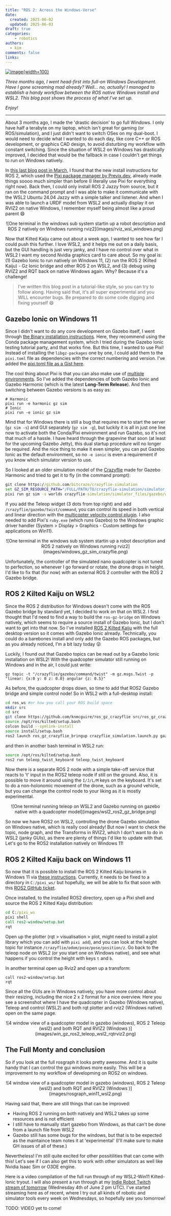 ```yaml
---
title: "ROS 2: Across the Windows-Verse"
date:
  created: 2025-06-02
  updated: 2025-06-03
draft: true
categories: 
    - robotics
authors:
  - kim
comments: false
links:
---
```


<script data-goatcounter="https://knmcguire.goatcounter.com/count"
async src="//gc.zgo.at/count.js"></script>

[![image](images/win_gz_ros2_teleop_wsl2_rqtrviz2.png){width=100}](ros2_across_the_windowverse.md)


_Three months ago, I went head-first into full-on Windows Development. Have I gone screaming mad already? Well... no, actually! I managed to establish a handy workflow between the ROS native Windows install and WSL2. This blog post shows the process of what I've set up._

_Enjoy!_

<!-- more -->
___

About 3 months ago, I made the 'drastic decision' to go full Windows. I only have half a terabyte on my laptop, which isn't great for gaming (or ROS/simulation), and I just didn't want to switch OSes on my dual-boot. I would need to decide what I wanted to do each day, like core C++ or ROS development, or graphics CAD design, to avoid disturbing my workflow with constant switching. Since the situation of WSL2 on Windows has drastically improved, I decided that would be the fallback in case I couldn't get things to run on Windows natively.

In [this last blog post in March](https://www.mcguirerobotics.com/blog/2025/03/14/robotics-on-windows-are-you-mad/), I found that the new install instructions for ROS 2, which used the [Pixi package manager by Previx.dev](https://pixi.sh/latest/), already made things soooo much simpler than before (I literally use Pixi for everything right now). Back then, I could only install ROS 2 Jazzy from source, but it ran on the command prompt and I was able to make it communicate with the WSL2 Ubuntu 24.04 Jazzy with a simple talker and listener. And when I was able to launch a URDF model from WSL2 and actually display it on RVIZ2 on native Windows, I remember myself being almost like a proud parent  :smile:

<center>![One terminal in the windows sub system startin up a robot description and ROS 2 natively on Windows running rviz2](images/rviz_wsl_windows.png)</center>

Now that Kilted Kaiju came out about a week ago, I wanted to see how far I could push this further. I love WSL2, and it helps me out on a daily basis, but the GUI handling is just very janky, and I have no control over what in WSL2 I want my second Nvidia graphics card to care about. So my goal is: (1) Gazebo Ionic to run natively on Windows 11, (2) run the ROS 2 (Kilted Kaiju) - Gz Ionic bridge and other ROS 2 on WSL2, and (3) debug using RVIZ2 and RQT back on native Windows again. Why? Because it's a challenge!

> I've written this blog post in a tutorial-like style, so you can try to follow along. Having said that, it's all super experimental and you WILL encounter bugs. Be prepared to do some code digging and fixing yourself :smile:

## Gazebo Ionic on Windows 11

Since I didn't want to do any core development on Gazebo itself, I went through [the Binary installation instructions](https://gazebosim.org/docs/latest/install_windows/). Here, they recommend using the Conda package management system, which I tried during the Gazebo Ionic testing tutorial party, and that works fine. But this time, I wanted to use Pixi\! Instead of installing the `libgz-packages` one by one, I could add them to the `pixi.toml` file as dependencies with the correct numbering and version. I've added the [pixi.toml file as a Gist here](https://www.google.com/search?q=https://gist.github.com/knmcguire/c5b14909cf76cc80593c98ddebef51c6).

The cool thing about Pixi is that you can also make use of [multiple environments](https://pixi.sh/latest/tutorials/multi_environment/). So I've added the dependencies of both Gazebo Ionic and Gazebo Harmonic (which is the latest **Long-Term Release**). And then switching between Gazebo versions is as easy as:

```console
# Harmonic
pixi run -e harmonic gz sim
# Ionic
pixi run -e ionic gz sim
```

Mind that for Windows there is still a bug that requires me to start the server (`gz sim -s`) and GUI separately (`gz sim -g`), but luckily it is all in just one line now to activate both the Conda/Pixi environment and run Gazebo, so it's not that much of a hassle. I have heard through the grapevine that soon (at least for the upcoming Gazebo Jetty), this dual startup procedure will no longer be required. And the nice thing to make it even simpler, you can put Gazebo Ionic as the default environment, so no `-e ionic` is even a requirement if you know which simulator version to use.

So I looked at an older simulation model of the [Crazyflie](https://github.com/bitcraze/crazyflie-simulation) made for Gazebo Harmonic and tried to get it to fly (in the command prompt):

```cmd
git clone https://github.com/bitcraze/crazyflie-simulation
set GZ_SIM_RESOURCE_PATH="/FULL/PATH/TO/crazyflie-simulation/simulator_files/gazebo/"
pixi run gz sim -s worlds crazyflie-simulation/simulator_files/gazebo/worlds/crazyflie_world.sdf
```

If you add the Teleop widget (3 dots from top right) and add `/crazyflie/gazebo/twist/command`, you can control its speed in both vertical and linear direction with the [multicopter velocity control plugin](https://gazebosim.org/api/sim/8/classgz_1_1sim_1_1systems_1_1MulticopterVelocityControl.html). I also needed to add Pixi's `ruby.exe` (which runs Gazebo) to the Windows graphic driver handler (System \> Display \> Graphics - Custom settings for applications on Win11).


<center>![One terminal in the windows sub system startin up a robot description and ROS 2 natively on Windows running rviz2](images/windows_gz_sim_crazyflie.png)</center>

Unfortunately, the controller of the simulated nano quadcopter is not tuned to perfection, so whenever I go forward or rotate, the drone drops in height. I'd like to fix that (for now) with an external ROS 2 controller with the ROS 2 Gazebo bridge.

## ROS 2 Kilted Kaiju on WSL2

Since the ROS 2 distribution for Windows doesn't come with the ROS Gazebo bridge by standard yet, I decided to work on that on WSL2. I first thought that I'd need to find a way to build the `ros-gz-bridge` on Windows natively, which seems to require a source install of Gazebo Ionic, but I don't want to get into that now. So I've installed [ROS 2 Kilted Kaiju](https://docs.ros.org/en/kilted/Installation/Ubuntu-Install-Debs.html) with the full desktop version so it comes with Gazebo Ionic already. Technically, you could do a barebones install and only add the Gazebo ROS packages, but as you already noticed, I'm a bit lazy today :stuck_out_tongue_winking_eye:

Luckily, I found out that Gazebo topics can be read out by a Gazebo Ionic installation on WSL2! With the quadcopter simulator still running on Windows and in the air, I could just write:

```
gz topic -t "/crazyflie/gazebo/command/twist" -m gz.msgs.Twist -p "linear: {x:0 y: 0 z: 0.0} angular {z: 0.5}"
```

As before, the quadcopter drops down, so time to add that ROS2 Gazebo bridge and simple control node! So in WSL2 with a full-desktop install:

```bash
cd ros_ws #or how you call your ROS build space
mkdir src
cd src
git clone https://github.com/knmcguire/ros_gz_crazyflie src/ros_gz_crazyflie
source /opt/ros/kilted/setup.bash
colcon build --symlink-install
source install/setup.bash
ros2 launch ros_gz_crazyflie_bringup crazyflie_simulation.launch.py gazebo_launch:=False
```

and then in another bash terminal in WSL2 run:

```bash
source /opt/ros/kilted/setup.bash
ros2 run teleop_twist_keyboard teleop_twist_keyboard
```

Now there is a separate ROS 2 node with a simple take-off service that reacts to 't' input in the ROS2 teleop node if still on the ground. Also, it is possible to move it around using the `I/J/L/M` keys on the keyboard. It's set to do a non-holonomic movement of the drone, such as a ground vehicle, but you can change the control node to your liking as it is mostly experimental.

<center>![One terminal running teleop on WSL2 and Gazebo running on gazebo native with a quadcopter model](images/wsl2_ros2_gz_bridge.png)</center>


So now we have ROS2 on WSL2, controlling the drone Gazebo simulation on Windows native, which is really cool already! But now I want to check the topic, node graph, and the Transforms in RVIZ2, which I don't want to do in WSL2 (janky GUIs), as there are plenty of things I'd like to update with that. Let's go to the ROS2 installation natively on Windows 11!

## ROS 2 Kilted Kaiju back on Windows 11

So now that it is possible to install the ROS 2 Kilted Kaiju binaries in Windows 11 via [these instructions](https://docs.ros.org/en/kilted/Installation/Windows-Install-Binary.html). Currently, it needs to be fixed to a directory in `C:/pixi_ws/` but hopefully, we will be able to fix that soon with this [ROS2 GitHub ticket](https://github.com/ros2/ros2/issues/1675).

Once installed, to the installed ROS2 directory, open up a Pixi shell and source the ROS 2 Kilted Kaiju distribution:

```bat
cd C:/pixi_ws
pixi shell
call ros2-window/setup.bat
rqt
```

Open up the plotter (rqt > visualisation > plot, might need to install a plot library which you can add with `pixi add`), and you can look at the height topic for instance `/crazyflie/odom/pose/pose/position/z`. Go back to the teleop node on WSL2 (or you start one on Windows native), and see what happens if you control the height with keys `t` and `b`.

In another terminal open up Rviz2 and open up a transform:

```
call ros2-window/setup.bat
rqt
```

Since all the GUIs are in Windows natively, you have more control about their resizing, including the nice 2 x 2 format for a nice overview. Here you see a screenshot where I have the quadcopter in Gazebo (Windows native), Teleop and control (WSL2) and both rqt plotter and rviz2 (Windows native) open on the same page.

<center>![4 window view of a quadcopter model in gazebo (windows), ROS 2 Teleop (wsl2) and both RQT and RVIZ2 (Windows )](images/win_gz_ros2_teleop_wsl2_rqtrviz2.png)</center>


## The Full Monty and conclusion


So if you look at the full rosgraph it looks pretty awesome. And it is quite handy that I can control the gui windows more easily. This will be a improvement to my workflow of developming on ROS2 on windows.

<center>![4 window view of a quadcopter model in gazebo (windows), ROS 2 Teleop (wsl2) and both RQT and RVIZ2 (Windows )](images/rosgraph_win11_wsl2.png)</center>

Having said that, there are still things that can be improved:

- Having ROS 2 running on both natively and WSL2 takes up some resources and is not efficient
- I still have to manually start gazebo from Windows, as that can't be done from a launch file from WSL2
- Gazebo still has some bugs for the windows, but that is to be expected as the maintaince team notes it at 'experimental' (I'll make sure to make GH issues of all of these.)

Nevertheless! I'm still quite excited for other possitilities that can come with this! Let's see if I can also get this to work with other simulators as well like Nvidia Isaac Sim or O3DE engine.

Here is a video compilation of the full run through of my WSL2-Win11 Kilted-Ionic tryout. I will also present a run through at my [Indie Robot Twitch stream of tomorrow](https://www.twitch.tv/indierobot/schedule?seriesID=b4d96240-af58-44ea-9262-76d739c8351b) (Wednesday 4th of June 2 pm UTC). I've started streaming here as of recent, where I try out all kinds of robotic and simulator tools every week on Wednesdays, so hopefully see you tomorrow!

TODO: VIDEO yet to come!